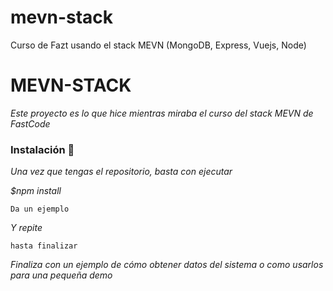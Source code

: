 # mevn-stack
Curso de Fazt usando el stack MEVN (MongoDB, Express, Vuejs, Node)

# MEVN-STACK

_Este proyecto es lo que hice mientras miraba el curso del stack MEVN de FastCode_

### Instalación 🔧

_Una vez que tengas el repositorio, basta con ejecutar_

_$npm install_

```
Da un ejemplo
```

_Y repite_

```
hasta finalizar
```

_Finaliza con un ejemplo de cómo obtener datos del sistema o como usarlos para una pequeña demo_


